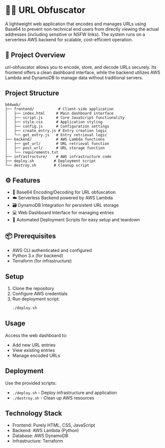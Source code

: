 # 🕵️‍♂️ URL Obfuscator

A lightweight web application that encodes and manages URLs using Base64 to prevent non-technical end users from directly viewing the actual addresses (including sensitive or NSFW links).
The system runs on a serverless AWS backend for scalable, cost-efficient operation.

## 🧩 Project Overview
url-obfuscator allows you to encode, store, and decode URLs securely.
Its frontend offers a clean dashboard interface, while the backend utilizes AWS Lambda and DynamoDB to manage data without traditional servers.

## Project Structure

```
b64web/
├── frontend/           # Client-side application
│   ├── index.html     # Main dashboard interface
│   ├── script.js      # Core JavaScript functionality
│   ├── style.css      # Application styling
│   ├── config.js      # Configuration settings
│   ├── create_entry.js # Entry creation logic
│   └── get_entry.js   # Entry retrieval logic
├── backend/           # AWS Lambda functions
│   ├── get_url/       # URL retrieval function
│   ├── post_url/      # URL storage function
│   └── requirements.txt
├── infrastructure/    # AWS infrastructure code
├── deploy.sh         # Deployment script
└── destroy.sh        # Cleanup script
```

## ⚙️ Features

- 🔐 Base64 Encoding/Decoding for URL obfuscation
- ☁️ Serverless Backend powered by AWS Lambda
- 🗃️ DynamoDB Integration for persistent URL storage
- 💻 Web Dashboard Interface for managing entries
- 🚀 Automated Deployment Scripts for easy setup and teardown

## 📦 Prerequisites

- AWS CLI authenticated and configured
- Python 3.x (for backend)
- Terraform (for infrastructure)

## Setup

1. Clone the repository
2. Configure AWS credentials
3. Run deployment script:
   ```bash
   ./deploy.sh
   ```

## Usage

Access the web dashboard to:
- Add new URL entries
- View existing entries
- Manage encoded URLs

## Deployment

Use the provided scripts:
- `./deploy.sh` - Deploy infrastructure and application
- `./destroy.sh` - Clean up AWS resources

## Technology Stack

- Frontend: Purely HTML, CSS, JavaScript
- Backend: AWS Lambda (Python)
- Database: AWS DynamoDB
- Infrastructure: Terraform
